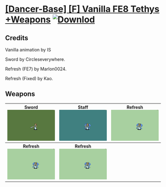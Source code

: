 # [\[Dancer-Base\] \[F\] Vanilla FE8 Tethys +Weapons](./) [![Downlod](https://img.shields.io/badge/Download--red?style=social&logo=github)](https://minhaskamal.github.io/DownGit/#/home?url=https://github.com/Klokinator/FE-Repo/tree/main/Battle%20Animations%2FBards%2C%20Dancers%2C%20Suppliers%2C%20Misc%2F%5BDancer-Base%5D%20%5BF%5D%20Vanilla%20FE8%20Tethys%20%2BWeapons)
## Credits

Vanilla animation by IS

Sword by Circleseverywhere.

Refresh (FE7) by Marlon0024.

Refresh (Fixed) by Kao.

## Weapons

| <b>Sword</b><br/><img alt="Sword animation" src="./1.%20Sword/Sword.gif"/> | <b>Staff</b><br/><img alt="Staff animation" src="./7.%20Staff/Staff.gif"/> | <b>Refresh</b><br/><img alt="Refresh animation" src="./8.%20Refresh/Refresh.gif"/> |
| :---: | :---: | :---: |
| <b>Refresh</b><br/><img alt="Refresh animation" src="./8.%20Refresh%20(FE7)/Refresh.gif"/> | <b>Refresh</b><br/><img alt="Refresh animation" src="./8.%20Refresh%20(Fixed)/Refresh.gif"/> |
